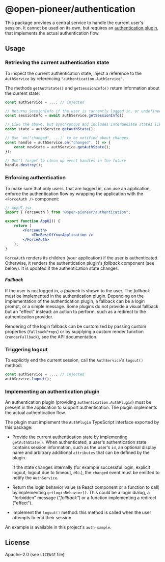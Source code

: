 # @open-pioneer/authentication

This package provides a central service to handle the current user's session.
It cannot be used on its own, but requires an [authentication plugin](#implementing-an-authentication-plugin), that implements the actual authentication flow.

## Usage

### Retrieving the current authentication state

To inspect the current authentication state, inject a reference to the `AuthService` by referencing `"authentication.AuthService"`.

The methods `getAuthState()` and `getSessionInfo()` return information about the current state:

```js
const authService = ...; // injected

// Returns SessionInfo if the user is currently logged in, or undefined otherwise.
const sessionInfo = await authService.getSessionInfo();

// Like the above, but synchronous and includes intermediate states like "pending".
const state = authService.getAuthState();

// Use `on("changed", ...)` to be notified about changes.
const handle = authService.on("changed", () => {
    const newState = authService.getAuthState();
});

// Don't forget to clean up event handles in the future
handle.destroy();
```

### Enforcing authentication

To make sure that only users, that are logged in, can use an application, enforce the authentication flow by wrapping the application with the `<ForceAuth />` component:

```jsx
// AppUI.jsx
import { ForceAuth } from "@open-pioneer/authentication";

export function AppUI() {
    return (
        <ForceAuth>
            <TheRestOfYourApplication />
        </ForceAuth>
    );
}
```

`ForceAuth` renders its children (your application) if the user is authenticated.
Otherwise, it renders the authentication plugin's _fallback_ component (see below).
It is updated if the authentication state changes.

#### _Fallback_

If the user is not logged in, a _fallback_ is shown to the user.
The _fallback_ must be implemented in the authentication plugin.
Depending on the implementation of the authentication plugin,
a fallback can be a login prompt, or a simple message.
Some plugins do not provide a visual fallback but an "effect" instead: an action to perform, such as a redirect to the authentication provider.

Rendering of the login fallback can be customized by passing custom properties (`fallbackProps`) or by supplying a custom render function (`renderFallback`), see the API documentation.

### Triggering logout

To explicitly end the current session, call the `AuthService`'s `logout()` method:

```js
const authService = ...; // injected
authService.logout();
```

### Implementing an authentication plugin

An authentication plugin (providing `authentication.AuthPlugin`) must be present in the application to support authentication.
The plugin implements the actual authentication flow.

The plugin must implement the `AuthPlugin` TypeScript interface exported by this package:

-   Provide the current authentication state by implementing `getAuthState()`.
    When authenticated, a user's authentication state contains session information, such as the user's `id`,
    an optional display name and arbitrary additional `attributes` that can be defined by the plugin.

    If the state changes internally (for example successful login, explicit logout, logout due to timeout, etc.),
    the `changed` event must be emitted to notify the `AuthService`.

-   Return the login behavior value (a React component or a function to call) by implementing `getLoginBehavior()`.
    This could be a login dialog, a "forbidden" message (_"fallback"_) or a function implementing a redirect ("effect").

-   Implement the `logout()` method: this method is called when the user attempts to end their session.

An example is available in this project's `auth-sample`.

## License

Apache-2.0 (see `LICENSE` file)
